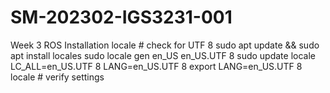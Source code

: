 # SM-202302-IGS3231-001

Week 3 
ROS Installation
locale # check for UTF 8
sudo apt update && sudo apt install locales
sudo locale gen en_US en_US.UTF 8
sudo update locale LC_ALL=en_US.UTF 8 LANG=en_US.UTF 8
export LANG=en_US.UTF 8
locale # verify settings
